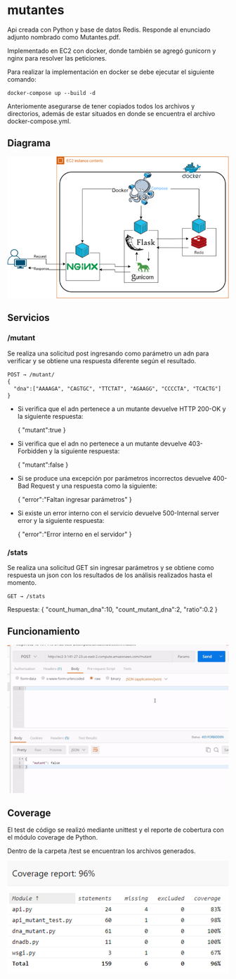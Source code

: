 # mutantes
Api creada con Python y base de datos Redis. Responde al enunciado adjunto nombrado como Mutantes.pdf. 

Implementado en EC2 con docker, donde también se agregó gunicorn y nginx para resolver las peticiones.

Para realizar la implementación en docker se debe ejecutar el siguiente comando:
```
docker-compose up --build -d
```
Anteriomente asegurarse de tener copiados todos los archivos y directorios, además de estar situados en donde se encuentra el archivo docker-compose.yml.

## Diagrama
![diagrama](https://github.com/jssknn/mutantes/blob/main/diagrama.png)

## Servicios
### /mutant
Se realiza una solicitud post ingresando como parámetro un adn para verificar y se obtiene una respuesta diferente según el resultado.
```
POST → /mutant/
{
  "dna":["AAAAGA", "CAGTGC", "TTCTAT", "AGAAGG", "CCCCTA", "TCACTG"]
}
```
- Si verifica que el adn pertenece a un mutante devuelve HTTP 200-OK y la siguiente respuesta:

  {
    "mutant":true
  }
- Si verifica que el adn no pertenece a un mutante devuelve 403-Forbidden y la siguiente respuesta:

  {
    "mutant":false
  }
- Si se produce una excepción por parámetros incorrectos devuelve 400-Bad Request y una respuesta como la siguiente:

  {
    "error":"Faltan ingresar parámetros"
  }

- Si existe un error interno con el servicio devuelve 500-Internal server error y la siguiente respuesta:

  {
    "error":"Error interno en el servidor"
  }
### /stats
Se realiza una solicitud GET sin ingresar parámetros y se obtiene como respuesta un json con los resultados de los análisis realizados hasta el momento.
```
GET → /stats 
```
Respuesta: {
  "count_human_dna":10, "count_mutant_dna":2, "ratio":0.2
}

## Funcionamiento
![postman](https://github.com/jssknn/mutantes/blob/main/postman.gif)

## Coverage
El test de código se realizó mediante unittest y el reporte de cobertura con el módulo coverage de Python. 

Dentro de la carpeta /test se encuentran los archivos generados.

![diagrama](https://github.com/jssknn/mutantes/blob/main/coverage.PNG)
